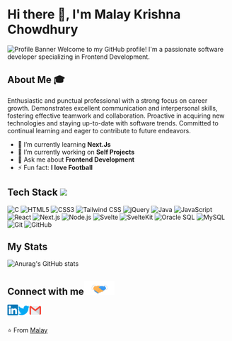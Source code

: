 # Hi there 👋, I'm Malay Krishna Chowdhury
![Profile Banner]("C:\Users\Dell\Downloads\8186043-removebg.png")
Welcome to my GitHub profile! I'm a passionate software developer specializing in Frontend Development.
## About Me :mortar_board:
Enthusiastic and punctual professional with a strong focus on career growth. Demonstrates excellent communication and interpersonal skills, fostering effective teamwork and collaboration. Proactive in acquiring new technologies and staying up-to-date with software trends. Committed to continual learning and eager to contribute to future endeavors.
- 🌱 I’m currently learning **Next.Js**
- 🔭 I’m currently working on **Self Projects**
- 💬 Ask me about **Frontend Development**
- ⚡ Fun fact: **I love Football**

## Tech Stack <img src="https://cdn-icons-png.flaticon.com/512/10262/10262344.png" height="30px">
![C](https://img.shields.io/badge/C-A8B9CC?style=for-the-badge&logo=c&logoColor=white)
![HTML5](https://img.shields.io/badge/HTML5-E34F26?style=for-the-badge&logo=html5&logoColor=white)
![CSS3](https://img.shields.io/badge/CSS3-1572B6?style=for-the-badge&logo=css3&logoColor=white)
![Tailwind CSS](https://img.shields.io/badge/Tailwind%20CSS-38B2AC?style=for-the-badge&logo=tailwind-css&logoColor=white)
![jQuery](https://img.shields.io/badge/jQuery-0769AD?style=for-the-badge&logo=jquery&logoColor=white)
![Java](https://img.shields.io/badge/Java-007396?style=for-the-badge&logo=java)
![JavaScript](https://img.shields.io/badge/JavaScript-F7DF1E?style=for-the-badge&logo=javascript&logoColor=black)
![React](https://img.shields.io/badge/React-20232A?style=for-the-badge&logo=react&logoColor=61DAFB)
![Next.js](https://img.shields.io/badge/Next.js-000000?style=for-the-badge&logo=next.js&logoColor=white)
![Node.js](https://img.shields.io/badge/Node.js-43853D?style=for-the-badge&logo=node.js&logoColor=white)
![Svelte](https://img.shields.io/badge/Svelte-FF3E00?style=for-the-badge&logo=svelte&logoColor=white)
![SvelteKit](https://img.shields.io/badge/SvelteKit-FF3E00?style=for-the-badge&logo=svelte&logoColor=white)
![Oracle SQL](https://img.shields.io/badge/Oracle-F80000?style=for-the-badge&logo=oracle&logoColor=white)
![MySQL](https://img.shields.io/badge/MySQL-4479A1?style=for-the-badge&logo=mysql&logoColor=white)
![Git](https://img.shields.io/badge/Git-F05032?style=for-the-badge&logo=git&logoColor=white)
![GitHub](https://img.shields.io/badge/GitHub-181717?style=for-the-badge&logo=github&logoColor=white)

## My Stats
![Anurag's GitHub stats](https://github-readme-stats.vercel.app/api?username=malayit23&show_icons=true&theme=dracula)

## Connect with me<img src="https://github.com/SatYu26/SatYu26/blob/master/Assets/Handshake.gif" height="32px">

  <a href="https://www.linkedin.com/in/malay-krishna-chowdhury-b824aa242/">
    <img align="left" alt="Satyam Goyal | Linkedin" width="24px" src="https://github.com/SatYu26/SatYu26/blob/master/Assets/Linkedin.svg" />
  </a> &nbsp;&nbsp;
  <a href="https://x.com/MalayChowd33444">
    <img align="left" alt="Satyam Goyal | Twitter" width="26px" src="https://github.com/SatYu26/SatYu26/blob/master/Assets/Twitter.svg" />
  </a> &nbsp;&nbsp;
  <a href="mailto:malaychowdhury25@gmail.com">
    <img align="left" alt="Satyam Goyal | Gmail" width="26px" src="https://github.com/SatYu26/SatYu26/blob/master/Assets/Gmail.svg" />
  </a>
<br><br>

:star: From [Malay](https://github.com/malayit23)

